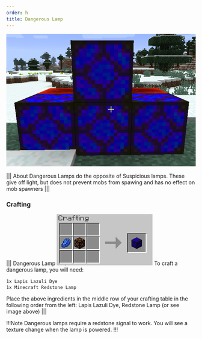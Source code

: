 ```yaml
---
order: h
title: Dangerous Lamp
---
```

![Dangerous Lamp](../../img/danger-lamp.png)

||| About
Dangerous Lamps do the opposite of Suspicious lamps. These give off light, but does not prevent mobs from spawing and has no effect on mob spawners
|||

### Crafting

||| Dangerous Lamp
![Crafting Recipe](../../img/danger-lamp-crafting.png)
To craft a dangerous lamp, you will need:

    1x Lapis Lazuli Dye
    1x Minecraft Redstone Lamp

Place the above ingredients in the middle row of your crafting table in the following order from the left: Lapis Lazuli Dye, Redstone Lamp (or see image above)
|||

!!!Note
Dangerous lamps require a redstone signal to work. You will see a texture change when the lamp is powered.
!!!
